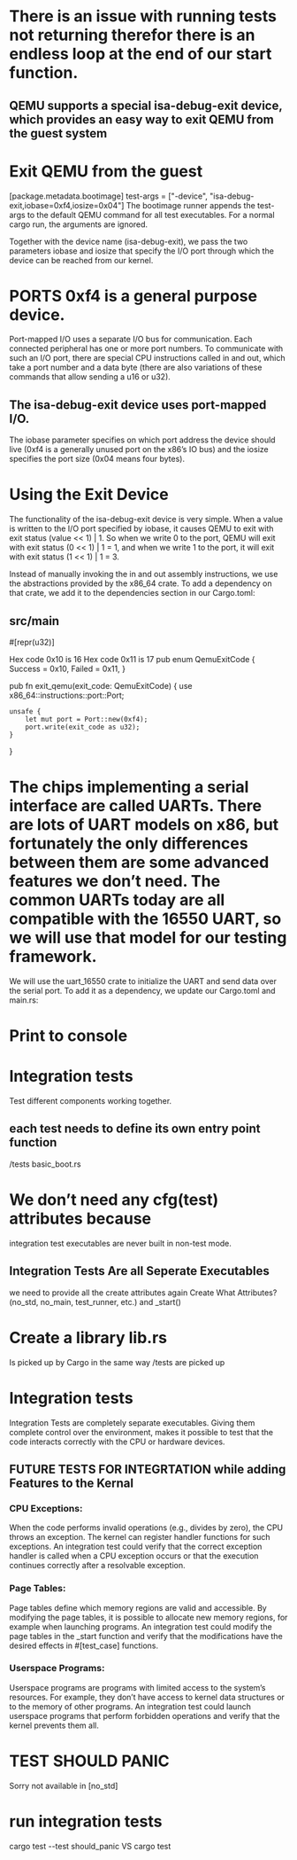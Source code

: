 # There is an issue with running tests not returning therefor there is an endless loop at the end of our start function.

## QEMU supports a special isa-debug-exit device, which provides an easy way to exit QEMU from the guest system

# Exit QEMU from the guest
[package.metadata.bootimage]
test-args = ["-device", "isa-debug-exit,iobase=0xf4,iosize=0x04"]
The bootimage runner appends the test-args to the default QEMU command for all test executables. For a normal cargo run, the arguments are ignored.

Together with the device name (isa-debug-exit), we pass the two parameters iobase and iosize that specify the I/O port through which the device can be reached from our kernel.

# PORTS 0xf4 is a general purpose device.
Port-mapped I/O uses a separate I/O bus for communication. Each connected peripheral has one or more port numbers. To communicate with such an I/O port, there are special CPU instructions called in and out, which take a port number and a data byte (there are also variations of these commands that allow sending a u16 or u32).

## The isa-debug-exit device uses port-mapped I/O. 
The iobase parameter specifies on which port address the device should live (0xf4 is a generally unused port on the x86’s IO bus) and the iosize specifies the port size (0x04 means four bytes).

# Using the Exit Device
The functionality of the isa-debug-exit device is very simple. When a value is written to the I/O port specified by iobase, it causes QEMU to exit with exit status (value << 1) | 1. So when we write 0 to the port, QEMU will exit with exit status (0 << 1) | 1 = 1, and when we write 1 to the port, it will exit with exit status (1 << 1) | 1 = 3.

Instead of manually invoking the in and out assembly instructions, we use the abstractions provided by the x86_64 crate. To add a dependency on that crate, we add it to the dependencies section in our Cargo.toml:

## src/main
#[repr(u32)]

Hex code 0x10 is 16
Hex code 0x11 is 17
pub enum QemuExitCode {
    Success = 0x10,
    Failed = 0x11,
}

pub fn exit_qemu(exit_code: QemuExitCode) {
    use x86_64::instructions::port::Port;
    
    unsafe {
        let mut port = Port::new(0xf4);
        port.write(exit_code as u32);
    }
}

# The chips implementing a serial interface are called UARTs. There are lots of UART models on x86, but fortunately the only differences between them are some advanced features we don’t need. The common UARTs today are all compatible with the 16550 UART, so we will use that model for our testing framework.

We will use the uart_16550 crate to initialize the UART and send data over the serial port. To add it as a dependency, we update our Cargo.toml and main.rs:

# Print to console

# Integration tests
Test different components working together.

## each test needs to define its own entry point function
/tests
    basic_boot.rs

# We don’t need any cfg(test) attributes because 
integration test executables are never built in non-test mode.

## Integration Tests Are all Seperate Executables
we need to provide all the create attributes again
Create What Attributes?
(no_std, no_main, test_runner, etc.) and _start()

# Create a library lib.rs
Is picked up by Cargo in the same way /tests are picked up

# Integration tests
Integration Tests are completely separate executables. 
Giving them complete control over the environment, 
makes it possible to test that the code 
interacts correctly with the CPU or hardware devices.

## FUTURE TESTS FOR INTEGRTATION while adding Features to the Kernal
### CPU Exceptions: 
When the code performs invalid operations (e.g., divides by zero), the CPU throws an exception. The kernel can register handler functions for such exceptions. An integration test could verify that the correct exception handler is called when a CPU exception occurs or that the execution continues correctly after a resolvable exception.
### Page Tables: 
Page tables define which memory regions are valid and accessible. By modifying the page tables, it is possible to allocate new memory regions, for example when launching programs. An integration test could modify the page tables in the _start function and verify that the modifications have the desired effects in #[test_case] functions.
### Userspace Programs: 
Userspace programs are programs with limited access to the system’s resources. For example, they don’t have access to kernel data structures or to the memory of other programs. An integration test could launch userspace programs that perform forbidden operations and verify that the kernel prevents them all.

# TEST SHOULD PANIC
Sorry not available in [no_std]

# run integration tests
cargo test --test should_panic VS cargo test
